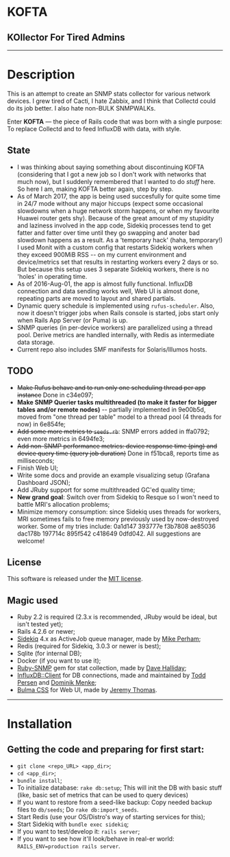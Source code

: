 # KOFTA
## KOllector For Tired Admins

---

# Description
This is an attempt to create an SNMP stats collector for various network devices.
I grew tired of Cacti, I hate Zabbix, and I think that Collectd could do its job
better. I also hate non-BULK SNMPWALKs.

Enter **KOFTA** — the piece of Rails code that was born with a single purpose: To
replace Collectd and to feed InfluxDB with data, with style.

## State
* I was thinking about saying something about discontinuing KOFTA (considering that I got a new job so I don't work with networks that much now), but I suddenly remembered that I wanted to do *stuff* here. So here I am, making KOFTA better again, step by step.
* As of March 2017, the app is being used succesfully for quite some time in 24/7 mode without any major hiccups (expect some occasional slowdowns when a huge network storm happens, or when my favourite Huawei router gets shy). Because of the great amount of my stupidity and laziness involved in the app code, Sidekiq processes tend to get fatter and fatter over time until they go swapping and anoter bad slowdown happens as a result. As a 'temporary hack' (haha, temporary!) I used Monit with a custom config that restarts Sidekiq workers when they exceed 900MiB RSS -- on my current environment and device/metrics set that results in restarting workers every 2 days or so. But because this setup uses 3 separate Sidekiq workers, there is no 'holes' in operating time.
* As of 2016-Aug-01, the app is almost fully functional. InfluxDB connection and data sending works well, Web UI is almost done, repeating parts are moved to layout and shared partials.
* Dynamic query schedule is implemented using `rufus-scheduler`. Also, now it doesn't trigger jobs when Rails console is started, jobs start only when Rails App Server (or Puma) is up.
* SNMP queries (in per-device workers) are parallelized using a thread pool. Derive metrics are handled internally, with Redis as intermediate data storage.
* Current repo also includes SMF manifests for Solaris/Illumos hosts.

## TODO
* ~~Make Rufus behave and to run only one scheduling thread per app instance~~ Done in c34e097;
* **Make SNMP Querier tasks multithreaded (to make it faster for bigger tables and/or remote nodes)** -- partially implemented in 9e00b5d, moved from "one thread per table" model to a thread pool (4 threads for now) in 6e854fe;
* ~~Add some more metrics to `seeds.rb`~~: SNMP errors added in ffa0792; even more metrics in 6494fe3;
* ~~Add non-SNMP performance metrics: device response time (ping) and device query time (query job duration)~~ Done in f51bca8, reports time as milliseconds;
* Finish Web UI;
* Write some docs and provide an example visualizing setup (Grafana Dashboard JSON);
* Add JRuby support for some multithreaded GC'ed quality time;
* **New grand goal**: Switch over from Sidekiq to Resque so I won't need to battle MRI's allocation problems;
* Minimize memory consumption: since Sidekiq uses threads for workers, MRI sometimes fails to free memory previously used by now-destroyed worker. Some of my tries include: 0a1d147 393777e f3b7808 ae85036 dac178b 197714c 895f542 c418649 0dfd042. All suggestions are welcome!

## License
This software is released under the [MIT license](https://opensource.org/licenses/MIT).

## Magic used
* Ruby 2.2 is required (2.3.x is recommended, JRuby would be ideal, but isn't tested yet);
* Rails 4.2.6 or newer;
* [Sidekiq](https://github.com/mperham/sidekiq) 4.x as ActiveJob queue manager, made by [Mike Perham](https://github.com/mperham);
* Redis (required for Sidekiq, 3.0.3 or newer is best);
* Sqlite (for internal DB);
* Docker (if you want to use it);
* [Ruby-SNMP](https://github.com/hallidave/ruby-snmp) gem for stat collection, made by [Dave Halliday](https://github.com/hallidave);
* [InfluxDB::Client](https://github.com/influxdata/influxdb-ruby) for DB connections, made and maintained by [Todd Persen](https://github.com/toddboom) and [Dominik Menke](https://github.com/dmke);
* [Bulma CSS](http://bulma.io/) for Web UI, made by [Jeremy Thomas](https://github.com/jgthms).

---

# Installation
## Getting the code and preparing for first start:
* `git clone <repo_URL> <app_dir>`;
* `cd <app_dir>`;
* `bundle install`;
* To initialize database: `rake db:setup`;
   This will init the DB with basic stuff (like, basic set of metrics that can be used to query devices)
* If you want to restore from a seed-like backup:
   Copy needed backup files to `db/seeds`;
   Do `rake db:import_seeds`.
* Start Redis (use your OS/Distro's way of starting services for this);
* Start Sidekiq with `bundle exec sidekiq`;
* If you want to test/develop it: `rails server`;
* If you want to see how it'll look/behave in real-er world: `RAILS_ENV=production rails server`.
